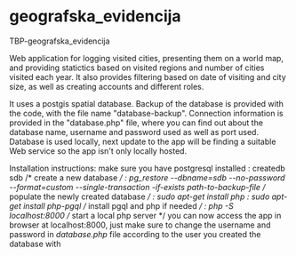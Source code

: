 # geografska_evidencija
TBP-geografska_evidencija

Web application for logging visited cities, presenting them on a world map, and providing
statictics based on visited regions and number of cities visited each year. It also provides 
filtering based on date of visiting and city size, as well as creating accounts and different roles. 

It uses a postgis spatial database. Backup of the database is provided with the code, 
with the file name "database-backup". Connection information is provided in the 
"database.php" file, where you can find out about the database name, username and 
password used as well as port used. Database is used locally, next update to the app
will be finding a suitable Web service so the app isn't only locally hosted. 

Installation instructions:
make sure you have postgresql installed
: createdb sdb /* create a new database */
: pg_restore --dbname=sdb --no-password --format=custom --single-transaction -if-exists *path-to-backup-file* /* populate the newly created database */
: sudo apt-get install php
: sudo apt-get install php-pgql /* install pgql and php if needed */
: php -S localhost:8000 /* start a local php server */
you can now access the app in browser at localhost:8000, just make sure to change the username and password in *database.php* file
according to the user you created the database with
